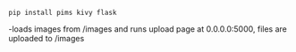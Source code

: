 ~~~
pip install pims kivy flask
~~~
-loads images from /images and runs upload page at 0.0.0.0:5000, files are uploaded to /images
